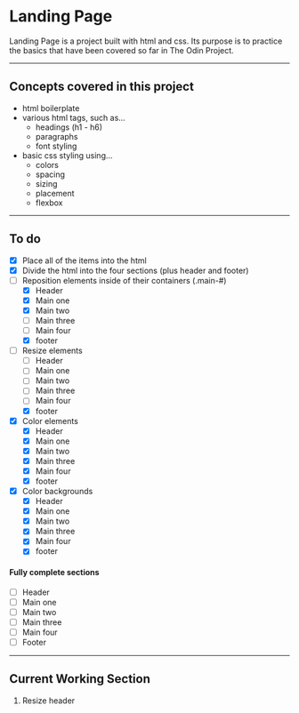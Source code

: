 # Landing Page

Landing Page is a project built with html and css. Its purpose is to practice the basics that have been covered so far in The Odin Project.

___

## Concepts covered in this project

- html boilerplate 
- various html tags, such as...
    - headings (h1 - h6)
    - paragraphs
    - font styling
- basic css styling using...
    - colors
    - spacing
    - sizing
    - placement
    - flexbox
___

## To do

- [x] Place all of the items into the html
- [x] Divide the html into the four sections (plus header and footer)
- [ ] Reposition elements inside of their containers (.main-#)
  - [x] Header
  - [x] Main one <!--- This and the next one are not perfect, but they are aligned -->
  - [x] Main two
  - [ ] Main three
  - [ ] Main four
  - [x] footer
- [ ] Resize elements
  - [ ] Header
  - [ ] Main one
  - [ ] Main two
  - [ ] Main three
  - [ ] Main four
  - [x] footer
- [x] Color elements
  - [x] Header
  - [x] Main one
  - [x] Main two
  - [x] Main three
  - [x] Main four
  - [x] footer
- [x] Color backgrounds
  - [x] Header
  - [x] Main one
  - [x] Main two
  - [x] Main three
  - [x] Main four
  - [x] footer

#### Fully complete sections

 - [ ] Header
 - [ ] Main one
 - [ ] Main two
 - [ ] Main three
 - [ ] Main four
 - [ ] Footer

___

## Current Working Section

 1. Resize header